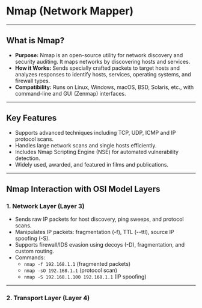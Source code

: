 # Nmap (Network Mapper)

---

## What is Nmap?

*   **Purpose:** Nmap is an open-source utility for network discovery and security auditing. It maps networks by discovering hosts and services.
*   **How it Works:** Sends specially crafted packets to target hosts and analyzes responses to identify hosts, services, operating systems, and firewall types.
*   **Compatibility:** Runs on Linux, Windows, macOS, BSD, Solaris, etc., with command-line and GUI (Zenmap) interfaces.

---

## Key Features

*   Supports advanced techniques including TCP, UDP, ICMP and IP protocol scans.
*   Handles large network scans and single hosts efficiently.
*   Includes Nmap Scripting Engine (NSE) for automated vulnerability detection.
*   Widely used, awarded, and featured in films and publications.

---

## Nmap Interaction with OSI Model Layers

### 1. Network Layer (Layer 3)

*   Sends raw IP packets for host discovery, ping sweeps, and protocol scans.
*   Manipulates IP packets: fragmentation (-f), TTL (--ttl), source IP spoofing (-S).
*   Supports firewall/IDS evasion using decoys (-D), fragmentation, and custom routing.
*   Commands:
    *   `nmap -f 192.168.1.1` (fragmented packets)
    *   `nmap -sO 192.168.1.1` (protocol scan)
    *   `nmap -S 192.168.1.100 192.168.1.1` (IP spoofing)

---

### 2. Transport Layer (Layer 4)
	